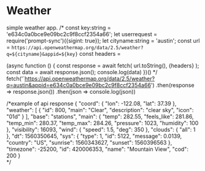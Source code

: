# Weather
simple weather app.
/*
const key:string = 'e634c0a0bce9e09bc2c9f8ccf2354a66';
let userrequest = require('prompt-sync')({sigint: true});
let cityname:string = 'austin';
const url = `https://api.openweathermap.org/data/2.5/weather?q=${cityname}&appid=${key}`
const headers = 


(async function () {
    const response = await fetch( url.toString(), {headers} );
    const data = await response.json();
    console.log(data)
  })()
*/
fetch('`https://api.openweathermap.org/data/2.5/weather?q=austin&appid=e634c0a0bce9e09bc2c9f8ccf2354a66')
  .then(response => response.json())
  .then(json => console.log(json))








/*example of api response
{
    "coord": {
      "lon": -122.08,
      "lat": 37.39
    },
    "weather": [
      {
        "id": 800,
        "main": "Clear",
        "description": "clear sky",
        "icon": "01d"
      }
    ],
    "base": "stations",
    "main": {
      "temp": 282.55,
      "feels_like": 281.86,
      "temp_min": 280.37,
      "temp_max": 284.26,
      "pressure": 1023,
      "humidity": 100
    },
    "visibility": 16093,
    "wind": {
      "speed": 1.5,
      "deg": 350
    },
    "clouds": {
      "all": 1
    },
    "dt": 1560350645,
    "sys": {
      "type": 1,
      "id": 5122,
      "message": 0.0139,
      "country": "US",
      "sunrise": 1560343627,
      "sunset": 1560396563
    },
    "timezone": -25200,
    "id": 420006353,
    "name": "Mountain View",
    "cod": 200
    }                         
  */
                          
